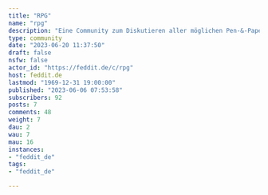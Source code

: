 ```yaml
---
title: "RPG" 
name: "rpg"
description: "Eine Community zum Diskutieren aller möglichen Pen-&-Paper-Rollenspiele"
type: community
date: "2023-06-20 11:37:50"
draft: false
nsfw: false
actor_id: "https://feddit.de/c/rpg"
host: feddit.de
lastmod: "1969-12-31 19:00:00"
published: "2023-06-06 07:53:58"
subscribers: 92
posts: 7
comments: 48
weight: 7
dau: 2
wau: 7
mau: 16
instances:
- "feddit_de"
tags: 
- "feddit_de"

---
```

